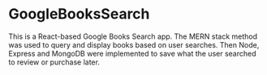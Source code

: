 # GoogleBooksSearch

This is a React-based Google Books Search app. The MERN stack method was used to query and display books based on user searches. Then Node, Express and MongoDB were implemented to save what the user searched to review or purchase later. 

